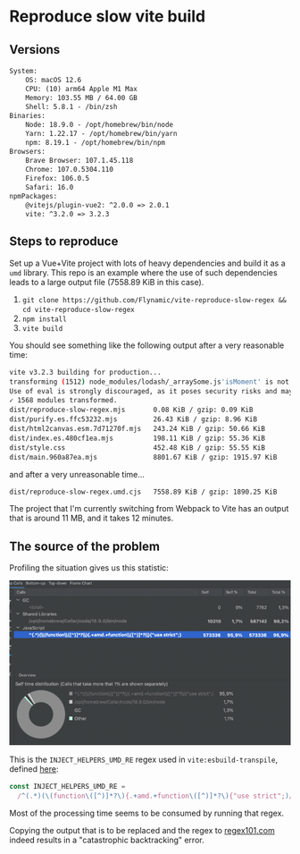 # Reproduce slow vite build

## Versions

```
System:
    OS: macOS 12.6
    CPU: (10) arm64 Apple M1 Max
    Memory: 103.55 MB / 64.00 GB
    Shell: 5.8.1 - /bin/zsh
Binaries:
    Node: 18.9.0 - /opt/homebrew/bin/node
    Yarn: 1.22.17 - /opt/homebrew/bin/yarn
    npm: 8.19.1 - /opt/homebrew/bin/npm
Browsers:
    Brave Browser: 107.1.45.118
    Chrome: 107.0.5304.110
    Firefox: 106.0.5
    Safari: 16.0
npmPackages:
    @vitejs/plugin-vue2: ^2.0.0 => 2.0.1
    vite: ^3.2.0 => 3.2.3
```

## Steps to reproduce

Set up a Vue+Vite project with lots of heavy dependencies and build it as a `umd` library. This repo is an example where the use of such dependencies leads to a large output file (7558.89 KiB in this case).

1. `git clone https://github.com/Flynamic/vite-reproduce-slow-regex && cd vite-reproduce-slow-regex`
2. `npm install`
3. `vite build`

You should see something like the following output after a very reasonable time:

```bash
vite v3.2.3 building for production...
transforming (1512) node_modules/lodash/_arraySome.js'isMoment' is not exported by 'node_modules/moment/dist/moment.js'
Use of eval is strongly discouraged, as it poses security risks and may cause issues with minification
✓ 1568 modules transformed.
dist/reproduce-slow-regex.mjs       0.08 KiB / gzip: 0.09 KiB
dist/purify.es.ffc53232.mjs         26.43 KiB / gzip: 8.96 KiB
dist/html2canvas.esm.7d71270f.mjs   243.24 KiB / gzip: 50.66 KiB
dist/index.es.480cf1ea.mjs          198.11 KiB / gzip: 55.36 KiB
dist/style.css                      452.48 KiB / gzip: 55.55 KiB
dist/main.960a87ea.mjs              8801.67 KiB / gzip: 1915.97 KiB
```

and after a very unreasonable time...

```bash
dist/reproduce-slow-regex.umd.cjs   7558.89 KiB / gzip: 1890.25 KiB
```

The project that I'm currently switching from Webpack to Vite has an output that is around 11 MB, and it takes 12 minutes.

## The source of the problem

Profiling the situation gives us this statistic:

![img.png](img.png)

This is the `INJECT_HELPERS_UMD_RE` regex used in `vite:esbuild-transpile`, defined [here](https://github.com/vitejs/vite/blob/ce4c8d4537285311e0ea5bb8d1c53df9fd779881/packages/vite/src/node/plugins/esbuild.ts#L32):

```javascript
const INJECT_HELPERS_UMD_RE =
  /^(.*)(\(function\([^)]*?\){.+amd.+function\([^)]*?\){"use strict";)/s
```

Most of the processing time seems to be consumed by running that regex.

Copying the output that is to be replaced and the regex to [regex101.com](https://regex101.com) indeed results in a "catastrophic backtracking" error.
